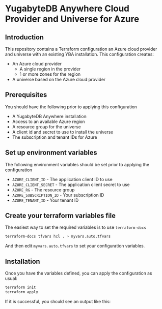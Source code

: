 # YugabyteDB Anywhere Cloud Provider and Universe for Azure

## Introduction

This repository contains a Terraform configuration an Azure cloud provider and universe with an existing YBA installation.  This configuration creates:

* An Azure cloud provider 
    * A single region in the provider
    * 1 or more zones for the region
* A universe based on the Azure cloud provider

## Prerequisites

You should have the following prior to applying this configuration

* A YugabyteDB Anywhere installation
* Access to an available Azure region
* A resource group for the universe
* A client id and secret to use to install the universe
* The subscription and tenant IDs for Azure

## Set up environment variables

The following environment variables should be set prior to applying the configuration

* `AZURE_CLIENT_ID` - The application client ID to use
* `AZURE_CLIENT_SECRET` - The application client secret to use
* `AZURE_RG` - The resource group
* `AZURE_SUBSCRIPTION_ID` - Your subscription ID
* `AZURE_TENANT_ID` - Your tenant ID

## Create your terraform variables file

The easiest way to set the required variables is to use `terraform-docs`
```bash
terraform-docs tfvars hcl . > myvars.auto.tfvars
```

And then edit `myvars.auto.tfvars` to set your configuration variables.

## Installation

Once you have the variables defined, you can apply the configuration as usual:

```bash
terraform init
terraform apply
```
If it is successful, you should see an output like this:

```bash

```